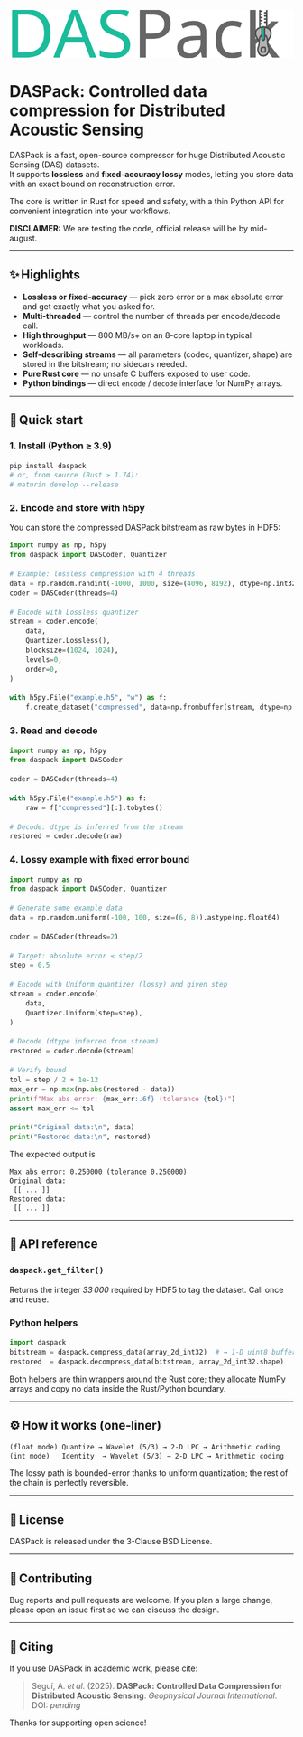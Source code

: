 <p align="center">
  <img src="docs/assets/logo.svg" alt="DASPack Logo" />
</p>

# DASPack: Controlled data compression for Distributed Acoustic Sensing

DASPack is a fast, open-source compressor for huge Distributed Acoustic Sensing (DAS) datasets.  
It supports **lossless** and **fixed-accuracy lossy** modes, letting you store data with an exact bound on reconstruction error.

The core is written in Rust for speed and safety, with a thin Python API for convenient integration into your workflows.

**DISCLAIMER:** We are testing the code, official release will be by mid-august.

---

## ✨ Highlights

- **Lossless or fixed-accuracy** — pick zero error or a max absolute error and get exactly what you asked for.
- **Multi-threaded** — control the number of threads per encode/decode call.
- **High throughput** — 800 MB/s+ on an 8-core laptop in typical workloads.
- **Self-describing streams** — all parameters (codec, quantizer, shape) are stored in the bitstream; no sidecars needed.
- **Pure Rust core** — no unsafe C buffers exposed to user code.
- **Python bindings** — direct `encode` / `decode` interface for NumPy arrays.

---

## 🚀 Quick start

### 1. Install (Python ≥ 3.9)

```bash
pip install daspack
# or, from source (Rust ≥ 1.74):
# maturin develop --release
```

### 2. Encode and store with h5py

You can store the compressed DASPack bitstream as raw bytes in HDF5:

```python
import numpy as np, h5py
from daspack import DASCoder, Quantizer

# Example: lossless compression with 4 threads
data = np.random.randint(-1000, 1000, size=(4096, 8192), dtype=np.int32)
coder = DASCoder(threads=4)

# Encode with Lossless quantizer
stream = coder.encode(
    data,
    Quantizer.Lossless(),
    blocksize=(1024, 1024),
    levels=0,
    order=0,
)

with h5py.File("example.h5", "w") as f:
    f.create_dataset("compressed", data=np.frombuffer(stream, dtype=np.uint8))
```

### 3. Read and decode

```python
import numpy as np, h5py
from daspack import DASCoder

coder = DASCoder(threads=4)

with h5py.File("example.h5") as f:
    raw = f["compressed"][:].tobytes()

# Decode: dtype is inferred from the stream
restored = coder.decode(raw)
```


### 4. Lossy example with fixed error bound

```python
import numpy as np
from daspack import DASCoder, Quantizer

# Generate some example data
data = np.random.uniform(-100, 100, size=(6, 8)).astype(np.float64)

coder = DASCoder(threads=2)

# Target: absolute error ≤ step/2
step = 0.5

# Encode with Uniform quantizer (lossy) and given step
stream = coder.encode(
    data,
    Quantizer.Uniform(step=step),
)

# Decode (dtype inferred from stream)
restored = coder.decode(stream)

# Verify bound
tol = step / 2 + 1e-12
max_err = np.max(np.abs(restored - data))
print(f"Max abs error: {max_err:.6f} (tolerance {tol})")
assert max_err <= tol

print("Original data:\n", data)
print("Restored data:\n", restored)
```

The expected output is
```
Max abs error: 0.250000 (tolerance 0.250000)
Original data:
 [[ ... ]]
Restored data:
 [[ ... ]]
```

---

## 🧩 API reference

### `daspack.get_filter()`

Returns the integer *33 000* required by HDF5 to tag the dataset. Call once and reuse.

### Python helpers

```python
import daspack
bitstream = daspack.compress_data(array_2d_int32)  # → 1‑D uint8 buffer
restored  = daspack.decompress_data(bitstream, array_2d_int32.shape)
```

Both helpers are thin wrappers around the Rust core; they allocate NumPy arrays and copy no data inside the Rust/Python boundary.

---

## ⚙️ How it works (one‑liner)

```
(float mode) Quantize → Wavelet (5/3) → 2-D LPC → Arithmetic coding
(int mode)   Identity  → Wavelet (5/3) → 2-D LPC → Arithmetic coding
```
The lossy path is bounded-error thanks to uniform quantization; the rest of the chain is perfectly reversible.


---

## 📄 License

DASPack is released under the 3-Clause BSD License.

---

## 🤝 Contributing

Bug reports and pull requests are welcome.
If you plan a large change, please open an issue first so we can discuss the design.

---

## 📣 Citing

If you use DASPack in academic work, please cite:

> Seguí, A. *et al.* (2025). **DASPack: Controlled Data Compression for Distributed Acoustic Sensing**. *Geophysical Journal International*.\
> DOI: *pending*

Thanks for supporting open science!

